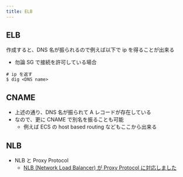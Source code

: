 ```yaml
---
title: ELB
---
```


## ELB
作成すると、DNS 名が振られるので例えば以下で ip を得ることが出来る
* 勿論 SG で接続を許可している場合
``` 
# ip を返す
$ dig <DNS name>
```

## CNAME
* 上述の通り、DNS 名が振られて A レコードが存在している
* なので、更に CNAME で別名を振ることも可能
    * 例えば ECS の host based routing などもここから出来る

## NLB 
* NLB と Proxy Protocol
  * [NLB (Network Load Balancer) が Proxy Protocol に対応しました](https://dev.classmethod.jp/cloud/aws/nlb-meets-proxy-protocol-v2/)
